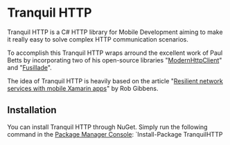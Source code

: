 # Tranquil HTTP
Tranquil HTTP is a C# HTTP library for Mobile Development aiming to make it really easy to solve complex HTTP communication scenarios.

To accomplish this Tranquil HTTP wraps arround the excellent work of Paul Betts by incorporating two of his open-source libraries "[ModernHttpClient](https://github.com/paulcbetts/ModernHttpClient)" and "[Fusillade](https://github.com/paulcbetts/Fusillade)". 

The idea of Tranquil HTTP is heavily based on the article "[Resilient network services with mobile Xamarin apps](http://arteksoftware.com/resilient-network-services-with-xamarin/)" by Rob Gibbens. 

## Installation
You can install Tranquil HTTP through NuGet. Simply run the following command in the [Package Manager Console](http://docs.nuget.org/consume/package-manager-console):
`Install-Package TranquilHTTP
